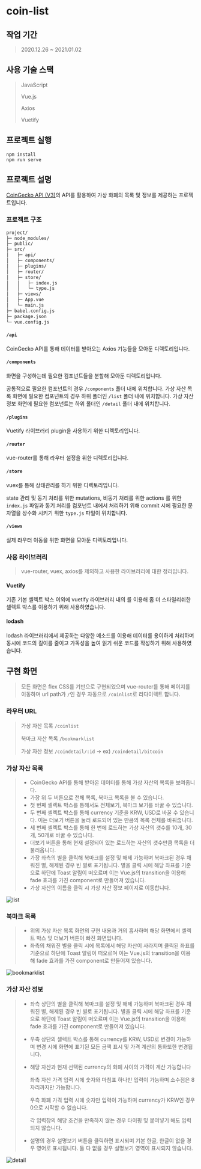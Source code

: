 # coin-list

## 작업 기간

> 2020.12.26 ~ 2021.01.02



## 사용 기술 스택

> JavaScript
>
> Vue.js
>
> Axios
>
> Vuetify



## 프로젝트 실행

```
npm install
npm run serve
```



## 프로젝트 설명

[CoinGecko API (V3)](https://www.coingecko.com/api/documentations/v3#/)의 API를 활용하여 가상 화폐의 목록 및 정보를 제공하는 프로젝트입니다.



### 프로젝트 구조

```bash
project/
├─ node_modules/
├─ public/
├─ src/
│	├─ api/
│	├─ components/
│	├─ plugins/
│	├─ router/
│	├─ store/
│	│	├─ index.js
│	│	└─ type.js
│	├─ views/
│	├─ App.vue
│	└─ main.js
├─ babel.config.js
├─ package.json
└─ vue.config.js
```

#### `/api`

CoinGecko API를 통해 데이터를 받아오는 Axios 기능들을 모아둔 디렉토리입니다.

#### `/components`

화면을 구성하는데 필요한 컴포넌트들을 분할해 모아둔 디렉토리입니다.

공통적으로 필요한 컴포넌트의 경우 `/components` 폴더 내에 위치합니다.
가상 자산 목록 화면에 필요한 컴포넌트의 경우 하위 폴더인 `/list` 폴더 내에 위치합니다.
가상 자산 정보 화면에 필요한 컴포넌트는 하위 폴더인 `/detail` 폴더 내에 위치합니다.

#### `/plugins`

Vuetify 라이브러리 plugin을 사용하기 위한 디렉토리입니다.

#### `/router`

vue-router를 통해 라우터 설정을 위한 디렉토리입니다.

#### `/store`

vuex를 통해 상태관리를 하기 위한 디렉토리입니다.

state 관리 및 동기 처리를 위한 mutations, 비동기 처리를 위한 actions 를 위한 `index.js` 파일과 동기 처리를 컴포넌트 내에서 처리하기 위해 commit 시에 필요한 문자열을 상수화 시키기 위한 `type.js` 파일이 위치합니다.

#### `/views`

실제 라우터 이동을 위한 화면을 모아둔 디렉토리입니다.



### 사용 라이브러리

> vue-router, vuex, axios를 제외하고 사용한 라이브러리에 대한 정리입니다.

#### Vuetify

기존 기본 셀렉트 박스 이외에 vuetify 라이브러리 내의 <v-select>를 이용해 좀 더 스타일리쉬한 셀렉트 박스를 이용하기 위해 사용하였습니다.

#### lodash

lodash 라이브러리에서 제공하는 다양한 메소드를 이용해 데이터를 용이하게 처리하며 동시에 코드의 길이를 줄이고 가독성을 높여 읽기 쉬운 코드를 작성하기 위해 사용하였습니다.



## 구현 화면

> 모든 화면은 flex CSS를 기반으로 구현되었으며 vue-router를 통해 페이지를 이동하며 url path가 `/`인 경우 자동으로 `/coinlist`로 리다이렉트 합니다.



### 라우터 URL

> 가상 자산 목록 `/coinlist`
>
> 북마크 자산 목록 `/bookmarklist`
>
> 가상 자산 정보 `/coindetail/:id`
> 	-> ex) `/coindetail/bitcoin`



### 가상 자산 목록

> - CoinGecko API를 통해 받아온 데이터를 통해 가상 자산의 목록을 보여줍니다.
> - 가장 위 두 버튼으로 전체 목록, 북마크 목록을 볼 수 있습니다.
> - 첫 번째 셀렉트 박스를 통해서도 전체보기, 북마크 보기를 바꿀 수 있습니다.
> - 두 번째 셀렉트 박스를 통해 currency 기준을 KRW, USD로 바꿀 수 있습니다. 이는 더보기 버튼을 눌러 로드되어 있는 만큼의 목록 전체를 바꿔줍니다.
> - 세 번째 셀렉트 박스를 통해 한 번에 로드하는 가상 자산의 갯수를 10개, 30개, 50개로 바꿀 수 있습니다. 
> - 더보기 버튼을 통해 현재 설정되어 있는 로드하는 자산의 갯수만큼 목록을 더 불러옵니다.
> - 가장 좌측의 별을 클릭해 북마크를 설정 및 해제 가능하며 북마크된 경우 채워진 별, 해제된 경우 빈 별로 표기됩니다. 별을 클릭 시에 해당 좌표를 기준으로 하단에 Toast 알림이 떠오르며 이는 Vue.js의 transition을 이용해 fade 효과를 가진 component로 만들어져 있습니다.
> - 가상 자산의 이름을 클릭 시 가상 자산 정보 페이지로 이동합니다.

![list](./images/list.PNG)

### 북마크 목록

> - 위의 가상 자산 목록 화면의 구현 내용과 거의 흡사하며 해당 화면에서 셀렉트 박스 및 더보기 버튼이 빠진 화면입니다.
> - 좌측의 채워진 별을 클릭 시에 목록에서 해당 자산이 사라지며 클릭된 좌표를 기준으로 하단에 Toast 알림이 떠오르며 이는 Vue.js의 transition을 이용해 fade 효과를 가진 component로 만들어져 있습니다.

![bookmarklist](./images/bookmarklist.PNG)

### 가상 자산 정보

> - 좌측 상단의 별을 클릭해 북마크를 설정 및 해제 가능하며 북마크된 경우 채워진 별, 해제된 경우 빈 별로 표기됩니다. 별을 클릭 시에 해당 좌표를 기준으로 하단에 Toast 알림이 떠오르며 이는 Vue.js의 transition을 이용해 fade 효과를 가진 component로 만들어져 있습니다.
>
> - 우측 상단의 셀렉트 박스를 통해 currency를 KRW, USD로 변경이 가능하며 변경 시에 화면에 표기된 모든 금액 표시 및 가격 계산의 통화또한 변경됩니다.
>
> - 해당 자산과 현재 선택된 currency의 화폐 사이의 가격이 계산 가능합니다
>
>   좌측 자산 가격 입력 시에 숫자와 마침표 하나만 입력이 가능하며 소수점은 8자리까지만 가능합니다.
>
>   우측 화폐 가격 입력 시에 숫자만 입력이 가능하며 currency가 KRW인 경우 0으로 시작할 수 없습니다.
>
>   각 입력창의 해당 조건을 만족하지 않는 경우 타이핑 및 붙여넣기 해도 입력되지 않습니다.
>
> - 설명의 경우 설명보기 버튼을 클릭하면 표시되며 기본 한글, 한글이 없을 경우 영어로 표시됩니다. 둘 다 없을 경우 설명보기 영역이 표시되지 않습니다.

![detail](./images/detail.PNG)
